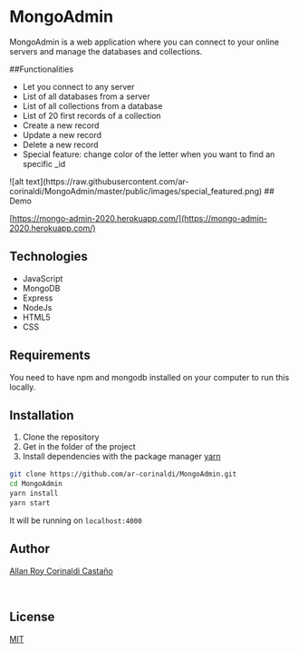 # MongoAdmin

MongoAdmin is a web application where you can connect to your online servers and manage the databases and collections.

##Functionalities

<ul> <li>Let you connect to any server</li> <li>List of all databases from a server</li> <li>List of all collections from a database</li> <li>List of 20 first records of a collection</li> <li>Create a new record</li> <li>Update a new record</li> <li>Delete a new record</li><li>Special feature: change color of the letter when you want to find an specific _id</li> </ul>
![alt text](https://raw.githubusercontent.com/ar-corinaldi/MongoAdmin/master/public/images/special_featured.png)
## Demo

[https://mongo-admin-2020.herokuapp.com/](https://mongo-admin-2020.herokuapp.com/)

## Technologies 
<ul>
  <li>JavaScript</li>
  <li>MongoDB</li>
  <li>Express</li>
  <li>NodeJs</li>
  <li>HTML5</li>
  <li>CSS</li>
  </ul>

## Requirements

You need to have npm and mongodb installed on your computer to run this locally.

## Installation

1. Clone the repository
2. Get in the folder of the project
3. Install dependencies with the package manager [yarn](https://yarnpkg.com/)

```bash
git clone https://github.com/ar-corinaldi/MongoAdmin.git
cd MongoAdmin
yarn install
yarn start
```

It will be running on ```localhost:4000 ```

## Author

[Allan Roy Corinaldi Castaño](https://github.com/ar-corinaldi)

<br>

## License
[MIT](https://choosealicense.com/licenses/mit/)
